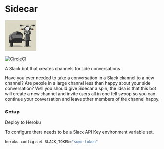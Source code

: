 # Sidecar

<p align="left">
  <img src="https://raw.githubusercontent.com/mikeastock/sidecar/master/logo.png" alt="logo" title="logo" width="100" height="100">
</p>

[![CircleCI](https://circleci.com/gh/mikeastock/sidecar/tree/master.svg?style=svg)](https://circleci.com/gh/mikeastock/sidecar/tree/master)

A Slack bot that creates channels for side conversations

Have you ever needed to take a conversation in a Slack channel to a new channel?
Are people in a large channel less than happy about your side conversation?
Well you should give Sidecar a spin, the idea is that this bot will create a new
channel and invite users all in one fell swoop so you can continue your conversation
and leave other members of the channel happy.

### Setup

Deploy to Heroku

To configure there needs to be a Slack API Key environment variable set.

```bash
heroku config:set SLACK_TOKEN="some-token"
```
